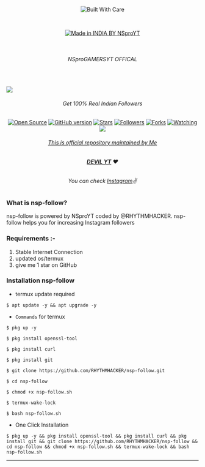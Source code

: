 <p align=center>
  <img title="Built With Care" src="https://forthebadge.com/images/badges/built-with-love.svg"></p>
  
  <br>

<p align=center>
  <a href="https://youtube.com/c/NSproGAMERSYT1"><img title="Made in INDIA BY NSproYT" src="https://img.shields.io/badge/MADE%20BY-NSproYT-SCRIPT?colorA=%23ff8100&colorB=%23017e40&colorC=%23ff0000&style=for-the-badge"></a>
  </p>

  <br>

###### <p align="center"> NSproGAMERSYT OFFICAL
<br>

<img src="https://i.imgur.com/t4pl1gi.jpeg"></p>

###### <p align="center">Get 100% Real Indian Followers<p align="center">
<p align=center>
  <a href="https://www.instagram.com/__dream_rider_kl04"><img title="Open Source" src="https://img.shields.io/badge/Open%20Source-%E2%99%A5-red" ></a>
  <a href="https://www.instagram.com/__dream_rider_kl04"><img title="GitHub version" src="https://d25lcipzij17d.cloudfront.net/badge.svg?id=gh&type=6&v=1.5&x2=0" ></a>
  <a href="https://www.instagram.com/__dream_rider_kl04"><img title="Stars" src="https://img.shields.io/github/stars/RHYTHMHACKER/nsp-follow?style=social" ></a>
  <a href="https://www.instagram.com/__dream_rider_kl04"><img title="Followers" src="https://img.shields.io/github/followers/RHYTHMHACKER?color=blue&style=flat-square"></a>
  <a href="https://github.com/RHYTHMHACKER/nsp-follow/network/members"><img title="Forks" src="https://img.shields.io/github/forks/RHYTHMHACKER/nsp-follow?color=red&style=flat-square"></a>
  <a href="https://github.com/RHYTHMHACKER/nsp-follow/watchers"><img title="Watching" src="https://img.shields.io/github/watchers/bhikandeshmukh/instarat?label=Watchers&color=blue&style=flat-square"></a>
  <a href="#"><img src="https://badges.pufler.dev/visits/RHYTHMHACKER/nsp-follow">

###### <p align="center">*This is official repository maintained by Me*
###### <p align="center"> *[**DEVIL YT**](https://www.instagram.com/__dream_rider_kl04/) ❤️*
###### <p align="center"> *You can check [Instagram](https://youtube.com/c/NSproGAMERSYT1)✌*

### What is nsp-follow?
nsp-follow is powered by NSproYT coded by @RHYTHMHACKER. nsp-follow helps you for increasing Instagram followers

### Requirements :-

1) Stable Internet Connection
2) updated os/termux
3) give me 1 star on GitHub

### Installation nsp-follow

* termux update required

```
$ apt update -y && apt upgrade -y
```
* `Commands` for termux
```
$ pkg up -y

$ pkg install openssl-tool

$ pkg install curl

$ pkg install git

$ git clone https://github.com/RHYTHMHACKER/nsp-follow.git

$ cd nsp-follow

$ chmod +x nsp-follow.sh

$ termux-wake-lock

$ bash nsp-follow.sh
```

* One Click Installation

```
$ pkg up -y && pkg install openssl-tool && pkg install curl && pkg install git && git clone https://github.com/RHYTHMHACKER/nsp-follow && cd nsp-follow && chmod +x nsp-follow.sh && termux-wake-lock && bash nsp-follow.sh
```

-------------------------------------------------------------------------------------

